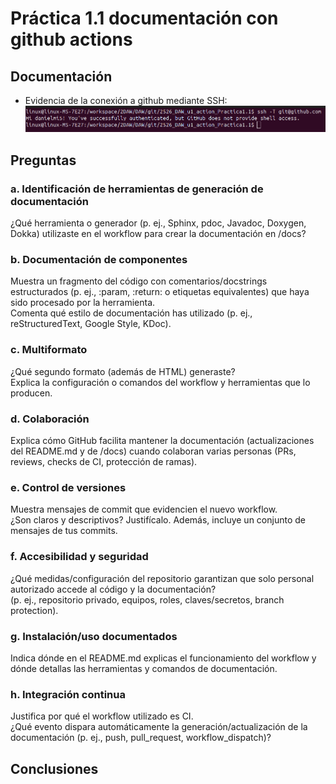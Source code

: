 # Práctica 1.1 documentación con github actions


## Documentación

- Evidencia de la conexión a github mediante SSH:
![Prueba de conexión SSH](imagenes/pruebaSSH.png)

## Preguntas

### a. Identificación de herramientas de generación de documentación
¿Qué herramienta o generador (p. ej., Sphinx, pdoc, Javadoc, Doxygen, Dokka) utilizaste en el workflow para crear la documentación en /docs?

### b. Documentación de componentes
Muestra un fragmento del código con comentarios/docstrings estructurados (p. ej., :param, :return: o etiquetas equivalentes) que haya sido procesado por la herramienta.  
Comenta qué estilo de documentación has utilizado (p. ej., reStructuredText, Google Style, KDoc).


### c. Multiformato
¿Qué segundo formato (además de HTML) generaste?  
Explica la configuración o comandos del workflow y herramientas que lo producen.



### d. Colaboración
Explica cómo GitHub facilita mantener la documentación (actualizaciones del README.md y de /docs) cuando colaboran varias personas (PRs, reviews, checks de CI, protección de ramas).


### e. Control de versiones
Muestra mensajes de commit que evidencien el nuevo workflow.  
¿Son claros y descriptivos? Justifícalo. Además, incluye un conjunto de mensajes de tus commits.


### f. Accesibilidad y seguridad
¿Qué medidas/configuración del repositorio garantizan que solo personal autorizado accede al código y la documentación?  
(p. ej., repositorio privado, equipos, roles, claves/secretos, branch protection).



### g. Instalación/uso documentados
Indica dónde en el README.md explicas el funcionamiento del workflow y dónde detallas las herramientas y comandos de documentación.


### h. Integración continua
Justifica por qué el workflow utilizado es CI.  
¿Qué evento dispara automáticamente la generación/actualización de la documentación (p. ej., push, pull_request, workflow_dispatch)?

## Conclusiones
